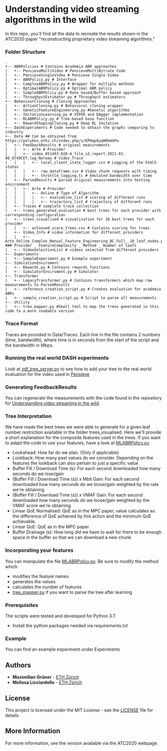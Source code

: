 # Understanding video streaming algorithms in the wild

In this repo, you'll find all the data to recreate the results shown in 
the ATC2020 paper "reconstructing proprietary video streaming algorithms."

### Folder Structure
```
.
+-- ABRPolicies # Contains Academia ABR approaches
|   +-- PensieveMultiVideo # PensieveMultiBitrate Code
|   +-- PensieveSingleVideo # Pensieve Single Video
|   +-- ABRPolicy.py # Interface
|   +-- ComplexABRPolicy.py # Wrapper for multiple methods
|   +-- OptimalABRPolicy.py # Optimal ABR policy 
|   +-- SimpleABRPolicy.py # Rate based/Buffer based approach
|   +-- ThroughputEstimator.py # Throughput estimators
+-- BehaviourCloning # Cloning Approaches
|   +-- ActionCloning.py # Behavioral cloning wrapper
|   +-- GeneticFeatureEngineering.py #Genetic algorithms
|   +-- ImitationLearning.py # VIPER and DAgger implementation
|   +-- MLABRPolicy.py # Tree-based base function
|   +-- RewardShapingCloning.py # Deep RL Imitation
+-- DashExperiments # Code needed to obtain the graphs comparing to industry
+-- Data ## Can be obtained from https://polybox.ethz.ch/index.php/s/EPHqp8yqWRUmUPw
|   +-- FeedbackResults # original measurements
|   |   +-- Arte # Provider
|   |   +-- video_051493-028-A_file_id_report.2011-01-06_0749CET.log_Norway # Video_Trace
|   |   |   +-- local_client_state_logger.csv # Logging of the html5 states
|   |   |   +-- raw_dataframe.csv # Video chunk requests with timing
|   |   |   +-- throttle_logging.tc # Emulated bandwidth over time
|   +-- ParsedResults # parsed original measurements into testing environment
|   |   +-- Arte # Provider
|   |   |   +-- Online # Type of Algorithm
|   |   |   |   +-- evaluation_list # scoring of different runs
|   |   |   |   +-- trajectory_list # trajectory of different runs
|   +-- Traces # complete trace collection
|   +-- trees_generated_evaluation # best trees for each provider with corresponding configuration
|   +-- trees_visualised # visualisation for 10 best trees for each provider
|   |   +-- achieved_score_trees.csv # Contains scoring for trees
|   +-- Video_Info # video information for different providers
|   |   +-- Arte_Online_Complex_Manual_Feature_Engineering_BC_Full__10_leaf_nodes.png ### Provider _ FeatureComplexity _ Method _ Number of leafs
|   +-- VideoSelectionList # videos selected from different providers
+-- Experiments
|   +-- SampleExperiment.py # Example experiment
+-- SimulationEnviroment
|   +-- Rewards.py # Contains rewards functions
|   +-- SimulatorEnviroment.py # Simulator
+-- Transformer
|   +-- LegacyTransformer.py # Contains transformers which map raw measurements to ParsedResults
|   +-- reference_creation_script.py # Creates evaluation for academia ABRs
|   +-- sample_creation_script.py # Script to parse all measurements
+-- Utility
|   +-- tree_mapper.py #Small tool to map the trees generated in this code to a more readable version
```
### Trace Format
Traces are provided in Data/Traces. Each line in the file contains 2 numbers (time, bandwidth), 
where time is in seconds from the start of the script and the bandwidth in Mbps.
### Running the real world DASH experiments
Look at [zdf_tree_server.py](DashExperiments/src/video_server/zdf_tree_server.py) to see how to add your tree to the real world 
evaluation for the video used in [Pensieve](https://github.com/hongzimao/pensieve)
### Generating FeedbackResults
You can regenerate the measurements with the code found in the repository for [Understanding video streaming in the wild](
https://github.com/magruener/understanding-video-streaming-in-the-wild).
### Tree Interpretation
We have made the best trees we were able to generate for a given leaf number restriction available
in the folder trees_visualised. Here we'll provide a short explanation for the composite features
used in the trees. If you want to adapt the code to use your features, have a look at [MLABRPolicy.py](BehaviourCloning/MLABRPolicy.py)
 * Lookahead: How far do we plan. (Only if applicable)
 * Lookback: How many past values do we consider. Depending on the features the 
 lookback can also pertain to just a specific value
 * Buffer Fill / Download Time (s): For each second downloaded how many seconds do we lose/gain
 * (Buffer Fill / Download Time (s)) x Mbit Gain: For each second downloaded how many seconds do we 
 loose/gain weighted by the rate we're obtaining
 * (Buffer Fill / Download Time (s)) x VMAF Gain: For each second downloaded how many seconds do we 
 loose/gain weighted by the VMAF score we're obtaining
 * Linear QoE Normalised: QoE as in the MPC paper, value calculates as the difference of QoE achieved by this action and the 
  minimum QoE achievable. 
 * Linear QoE: QoE as in the MPC paper
 * Buffer Drainage (s): How long did we have to wait for there to be enough space in the buffer so that we can download
 a new chunk
### Incorporating your features
You can manipulate the file [MLABRPolicy.py](BehaviourCloning/MLABRPolicy.py). Be sure to modify the method which
* modifies the feature names
* generates the values
* calculates the number of features
* [tree_mapper.py](Utility/tree_mapper.py) if you want to parse the tree after learning
### Prerequisites
The scripts were tested and developed for Python 3.7. 
* Install the python packages needed via requirements.txt

### Example
You can find an example experiment under Experiments 
## Authors

* **Maximilian Grüner** - [ETH Zürich](mailto:mgruener@ethz.ch)
* **Melissa Licciardello** - [ETH Zürich](mailto:melissa.licciardello@inf.ethz.ch)


## License

This project is licensed under the MIT License - see the [LICENSE](LICENSE.md) file for details

## More Information

For more information, see the version available via the ATC2020 webpage.
